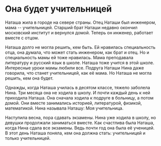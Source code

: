 # Она будет учительницей

Наташа жила в городе на севере страны.
Отец Наташи был инженером, мама -- учительницей.
Старший брат Наташи недавно окончил московский
институт и вернулся домой. Теперь он инженер,
работает вместе с отцом.

Наташа долго не могла решить, кем быть.
Ей нравилась специальность отца,
она думала, что может стать инженером, как
брат и отец. Но и специальность мамы ей тоже
нравилась. Мама преподавала литературу и
русский язык в школе. Наташа тоже учится
в этой школе. Интересные уроки мамы любили
все. Подруга Наташи Нина даже говорила, что
станет учительницей, как её мама.
Но Наташа не могла решить, кем она будет.

Однажды, когда Наташа училась в десятом классе,
тяжело заболела Нина. Три месяца она не ходила
в школу. И почти каждый день к ней приходила Наташа.
Она сначала ходила к подруге в больницу, а потом домой.
Они вместе занимались историей, литературой, физикой,
математикой. Нина называла Наташу: Моя учительница.

Наступила весна, пора сдавать экзамены.
Нина уже ходила в школу, но девушки продолжали
заниматься вместе. Как счастлива была Наташа,
когда Нина сдала все экзамены. Ведь почти год
она была её ученицей. В этот день Наташа
поняла, кем она должна стать: учительницей и только
учительницей.
